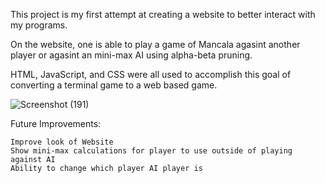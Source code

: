This project is my first attempt at creating a website to better interact with my programs.

On the website, one is able to play a game of Mancala agasint another player or agasint an mini-max AI using alpha-beta pruning.

HTML, JavaScript, and CSS were all used to accomplish this goal of converting a terminal game to a web based game.

![Screenshot (191)](https://user-images.githubusercontent.com/63938553/193420956-57499d15-7ae1-4213-a45a-7275abd4c9af.png)

Future Improvements:

    Improve look of Website
    Show mini-max calculations for player to use outside of playing against AI
    Ability to change which player AI player is
    

